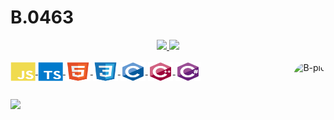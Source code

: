 # B.0463

<div align="center">
    <a href="https://github.com/B0463">
    <img height="180em" src="https://github-readme-stats.vercel.app/api?username=B0463&show_icons=true&theme=dracula&include_all_commits=true&count_private=true"/>
    <img height="180em" src="https://github-readme-stats.vercel.app/api/top-langs/?username=B0463&layout=compact&langs_count=7&theme=dracula"/>
</div>

<div style="display: inline_block"><br>
    <img align="center" alt="B-Js" height="30" width="40" src="https://raw.githubusercontent.com/devicons/devicon/master/icons/javascript/javascript-plain.svg">
    <img align="center" alt="B-Ts" height="30" width="40" src="https://raw.githubusercontent.com/devicons/devicon/master/icons/typescript/typescript-plain.svg">
    <img align="center" alt="B-HTML" height="30" width="40" src="https://raw.githubusercontent.com/devicons/devicon/master/icons/html5/html5-original.svg">
    <img align="center" alt="B-CSS" height="30" width="40" src="https://raw.githubusercontent.com/devicons/devicon/master/icons/css3/css3-original.svg">
    <img align="center" alt="B-C" height="30" width="40" src="https://raw.githubusercontent.com/devicons/devicon/master/icons/c/c-original.svg">
    <img align="center" alt="B-Cpp" height="30" width="40" src="https://raw.githubusercontent.com/devicons/devicon/master/icons/cplusplus/cplusplus-original.svg">
    <img align="center" alt="B-Csharp" height="30" width="40" src="https://raw.githubusercontent.com/devicons/devicon/master/icons/csharp/csharp-original.svg">
    <img align="right" alt="B-pic" height="150" style="border-radius:25px;" src="https://cdn-123.anonfiles.com/Z6IbV5b8yb/14107c67-1651381960/pdr676x676.jpeg">
</div>

##

<div> 
    <a href="http://hkimpr.ddns.net" target="_blank"><img src="https://cdn-141.anonfiles.com/V691W6b4y7/255b048c-1651382520/hklogoFGH_small.png">
</div>